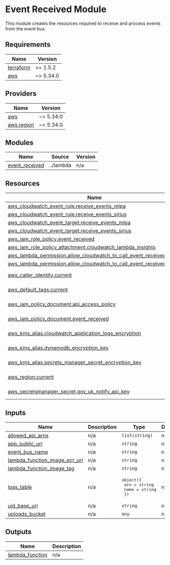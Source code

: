 # Event Received Module

This module creates the resources required to receive and process events from the event bus.

## Requirements

| Name                                                                      | Version   |
|---------------------------------------------------------------------------|-----------|
| <a name="requirement_terraform"></a> [terraform](#requirement\_terraform) | >= 1.5.2  |
| <a name="requirement_aws"></a> [aws](#requirement\_aws)                   | ~> 5.34.0 |

## Providers

| Name                                                                   | Version   |
|------------------------------------------------------------------------|-----------|
| <a name="provider_aws"></a> [aws](#provider\_aws)                      | ~> 5.34.0 |
| <a name="provider_aws.region"></a> [aws.region](#provider\_aws.region) | ~> 5.34.0 |

## Modules

| Name                                                                             | Source    | Version |
|----------------------------------------------------------------------------------|-----------|---------|
| <a name="module_event_received"></a> [event\_received](#module\_event\_received) | ../lambda | n/a     |

## Resources

| Name                                                                                                                                                                  | Type        |
|-----------------------------------------------------------------------------------------------------------------------------------------------------------------------|-------------|
| [aws_cloudwatch_event_rule.receive_events_mlpa](https://registry.terraform.io/providers/hashicorp/aws/latest/docs/resources/cloudwatch_event_rule)                    | resource    |
| [aws_cloudwatch_event_rule.receive_events_sirius](https://registry.terraform.io/providers/hashicorp/aws/latest/docs/resources/cloudwatch_event_rule)                  | resource    |
| [aws_cloudwatch_event_target.receive_events_mlpa](https://registry.terraform.io/providers/hashicorp/aws/latest/docs/resources/cloudwatch_event_target)                | resource    |
| [aws_cloudwatch_event_target.receive_events_sirius](https://registry.terraform.io/providers/hashicorp/aws/latest/docs/resources/cloudwatch_event_target)              | resource    |
| [aws_iam_role_policy.event_received](https://registry.terraform.io/providers/hashicorp/aws/latest/docs/resources/iam_role_policy)                                     | resource    |
| [aws_iam_role_policy_attachment.cloudwatch_lambda_insights](https://registry.terraform.io/providers/hashicorp/aws/latest/docs/resources/iam_role_policy_attachment)   | resource    |
| [aws_lambda_permission.allow_cloudwatch_to_call_event_received_mlpa](https://registry.terraform.io/providers/hashicorp/aws/latest/docs/resources/lambda_permission)   | resource    |
| [aws_lambda_permission.allow_cloudwatch_to_call_event_received_sirius](https://registry.terraform.io/providers/hashicorp/aws/latest/docs/resources/lambda_permission) | resource    |
| [aws_caller_identity.current](https://registry.terraform.io/providers/hashicorp/aws/latest/docs/data-sources/caller_identity)                                         | data source |
| [aws_default_tags.current](https://registry.terraform.io/providers/hashicorp/aws/latest/docs/data-sources/default_tags)                                               | data source |
| [aws_iam_policy_document.api_access_policy](https://registry.terraform.io/providers/hashicorp/aws/latest/docs/data-sources/iam_policy_document)                       | data source |
| [aws_iam_policy_document.event_received](https://registry.terraform.io/providers/hashicorp/aws/latest/docs/data-sources/iam_policy_document)                          | data source |
| [aws_kms_alias.cloudwatch_application_logs_encryption](https://registry.terraform.io/providers/hashicorp/aws/latest/docs/data-sources/kms_alias)                      | data source |
| [aws_kms_alias.dynamodb_encryption_key](https://registry.terraform.io/providers/hashicorp/aws/latest/docs/data-sources/kms_alias)                                     | data source |
| [aws_kms_alias.secrets_manager_secret_encryption_key](https://registry.terraform.io/providers/hashicorp/aws/latest/docs/data-sources/kms_alias)                       | data source |
| [aws_region.current](https://registry.terraform.io/providers/hashicorp/aws/latest/docs/data-sources/region)                                                           | data source |
| [aws_secretsmanager_secret.gov_uk_notify_api_key](https://registry.terraform.io/providers/hashicorp/aws/latest/docs/data-sources/secretsmanager_secret)               | data source |

## Inputs

| Name                                                                                                                              | Description | Type                                                                  | Default | Required |
|-----------------------------------------------------------------------------------------------------------------------------------|-------------|-----------------------------------------------------------------------|---------|:--------:|
| <a name="input_allowed_api_arns"></a> [allowed\_api\_arns](#input\_allowed\_api\_arns)                                            | n/a         | `list(string)`                                                        | n/a     |   yes    |
| <a name="input_app_public_url"></a> [app\_public\_url](#input\_app\_public\_url)                                                  | n/a         | `string`                                                              | n/a     |   yes    |
| <a name="input_event_bus_name"></a> [event\_bus\_name](#input\_event\_bus\_name)                                                  | n/a         | `string`                                                              | n/a     |   yes    |
| <a name="input_lambda_function_image_ecr_url"></a> [lambda\_function\_image\_ecr\_url](#input\_lambda\_function\_image\_ecr\_url) | n/a         | `string`                                                              | n/a     |   yes    |
| <a name="input_lambda_function_image_tag"></a> [lambda\_function\_image\_tag](#input\_lambda\_function\_image\_tag)               | n/a         | `string`                                                              | n/a     |   yes    |
| <a name="input_lpas_table"></a> [lpas\_table](#input\_lpas\_table)                                                                | n/a         | <pre>object({<br>    arn  = string<br>    name = string<br>  })</pre> | n/a     |   yes    |
| <a name="input_uid_base_url"></a> [uid\_base\_url](#input\_uid\_base\_url)                                                        | n/a         | `string`                                                              | n/a     |   yes    |
| <a name="input_uploads_bucket"></a> [uploads\_bucket](#input\_uploads\_bucket)                                                    | n/a         | `any`                                                                 | n/a     |   yes    |

## Outputs

| Name                                                                                | Description |
|-------------------------------------------------------------------------------------|-------------|
| <a name="output_lambda_function"></a> [lambda\_function](#output\_lambda\_function) | n/a         |
